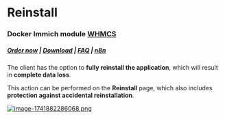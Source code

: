 # Reinstall

### Docker Immich module **[WHMCS](https://puqcloud.com/link.php?id=77)** 

#####  [Order now](https://puqcloud.com/whmcs-module-docker-immich.php) | [Download](https://download.puqcloud.com/WHMCS/servers/PUQ_WHMCS-Docker-Immich/) | [FAQ](https://faq.puqcloud.com/) | [n8n](https://puqcloud.com/link.php?id=117)

The client has the option to **fully reinstall the application**, which will result in **complete data loss**.

This action can be performed on the **Reinstall** page, which also includes **protection against accidental reinstallation**.

[![image-1741882286068.png](https://doc.puq.info/uploads/images/gallery/2025-03/scaled-1680-/image-1741882286068.png)](https://doc.puq.info/uploads/images/gallery/2025-03/image-1741882286068.png)